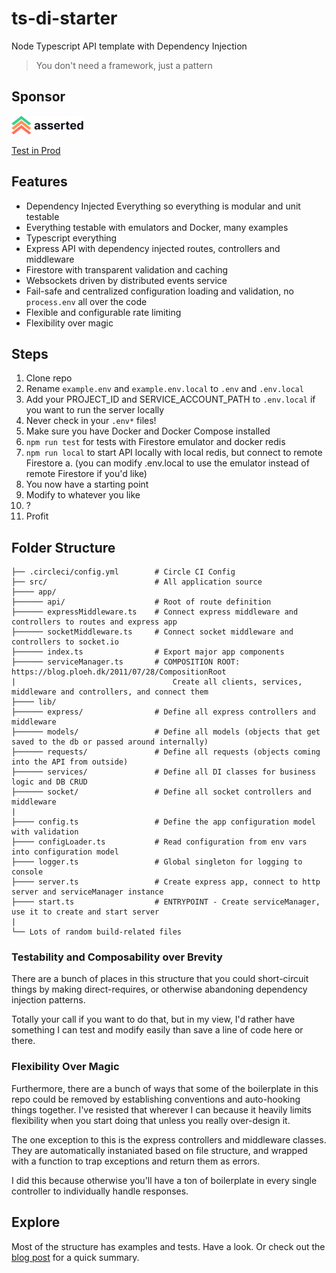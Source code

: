 # ts-di-starter

Node Typescript API template with Dependency Injection

> You don't need a framework, just a pattern

## Sponsor 

![asserted.io](https://raw.githubusercontent.com/ehacke/simple-cached-firestore/master/images/logo.png)

[Test in Prod](https://asserted.io)

## Features

- Dependency Injected Everything so everything is modular and unit testable
- Everything testable with emulators and Docker, many examples
- Typescript everything
- Express API with dependency injected routes, controllers and middleware
- Firestore with transparent validation and caching
- Websockets driven by distributed events service
- Fail-safe and centralized configuration loading and validation, no `process.env` all over the code
- Flexible and configurable rate limiting
- Flexibility over magic

## Steps

1. Clone repo
1. Rename `example.env` and `example.env.local` to `.env` and `.env.local`
1. Add your PROJECT_ID and SERVICE_ACCOUNT_PATH to `.env.local` if you want to run the server locally
1. Never check in your `.env*` files!
1. Make sure you have Docker and Docker Compose installed
1. `npm run test` for tests with Firestore emulator and docker redis
1. `npm run local` to start API locally with local redis, but connect to remote Firestore
    a. (you can modify .env.local to use the emulator instead of remote Firestore if you'd like)
1. You now have a starting point
1. Modify to whatever you like
1. ?
1. Profit

## Folder Structure

```
├── .circleci/config.yml        # Circle CI Config
├── src/                        # All application source
├──── app/                      
├────── api/                    # Root of route definition
├────── expressMiddleware.ts    # Connect express middleware and controllers to routes and express app
├────── socketMiddleware.ts     # Connect socket middleware and controllers to socket.io
├────── index.ts                # Export major app components
├────── serviceManager.ts       # COMPOSITION ROOT: https://blog.ploeh.dk/2011/07/28/CompositionRoot 
|                                   Create all clients, services, middleware and controllers, and connect them
├──── lib/
├────── express/                # Define all express controllers and middleware
├────── models/                 # Define all models (objects that get saved to the db or passed around internally)
├────── requests/               # Define all requests (objects coming into the API from outside)
├────── services/               # Define all DI classes for business logic and DB CRUD
├────── socket/                 # Define all socket controllers and middleware
|                    
├──── config.ts                 # Define the app configuration model with validation
├──── configLoader.ts           # Read configuration from env vars into configuration model
├──── logger.ts                 # Global singleton for logging to console
├──── server.ts                 # Create express app, connect to http server and serviceManager instance
├──── start.ts                  # ENTRYPOINT - Create serviceManager, use it to create and start server
|
└── Lots of random build-related files
```

### Testability and Composability over Brevity

There are a bunch of places in this structure that you could short-circuit things by making direct-requires, or otherwise abandoning dependency injection patterns.

Totally your call if you want to do that, but in my view, I'd rather have something I can test and modify easily than save a line of code here or there.

### Flexibility Over Magic

Furthermore, there are a bunch of ways that some of the boilerplate in this repo could be removed by establishing conventions and auto-hooking things together. I've resisted that wherever I can because it heavily limits flexibility when you start doing that unless you really over-design it.

The one exception to this is the express controllers and middleware classes. They are automatically instaniated based on file structure, and wrapped with a function to trap exceptions and return them as errors. 

I did this because otherwise you'll have a ton of boilerplate in every single controller to individually handle responses.

## Explore

Most of the structure has examples and tests. Have a look. Or check out the [blog post](https://asserted.io/posts/node-typescript-api-template-with-dependency-injection) for a quick summary.





